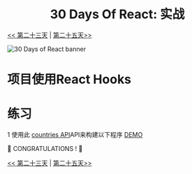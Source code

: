 <div align="center">
  <h1> 30 Days Of React: 实战</h1>

</div>

[<< 第二十三天](../23_Fetching_Data_Using_Hooks/23_fetching_data_using_hooks-CN.md) | [第二十五天>>](../25_Custom_Hooks/25_custom_hooks-CN.md)

![30 Days of React banner](../images/30_days_of_react_banner_day_24.jpg)

# 项目使用React Hooks

# 练习

1 使用此 [countries API](https://restcountries.eu/rest/v2/all)API来构建以下程序
[DEMO](https://www.30daysofreact.com/day-23/countries-data)

🎉 CONGRATULATIONS ! 🎉

[<< 第二十三天](../23_Fetching_Data_Using_Hooks/23_fetching_data_using_hooks-CN.md) | [第二十五天>>](../25_Custom_Hooks/25_custom_hooks-CN.md)
